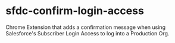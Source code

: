 # sfdc-confirm-login-access
Chrome Extension that adds a confirmation message when using Salesforce's Subscriber Login Access to log into a Production Org.
